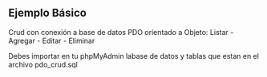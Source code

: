 ## Ejemplo Básico
Crud con conexión a base de datos PDO orientado a Objeto: Listar - Agregar - Editar - Eliminar

Debes importar en tu phpMyAdmin labase de datos y tablas que estan en el archivo pdo_crud.sql

